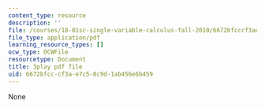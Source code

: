 ```yaml
---
content_type: resource
description: ''
file: /courses/18-01sc-single-variable-calculus-fall-2010/6672bfcccf3ae7c58c9d1ab456e6b459_CXKoCMVqM9s.pdf
file_type: application/pdf
learning_resource_types: []
ocw_type: OCWFile
resourcetype: Document
title: 3play pdf file
uid: 6672bfcc-cf3a-e7c5-8c9d-1ab456e6b459
---
```

None

